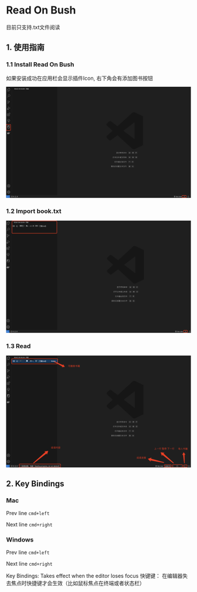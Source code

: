 # Read On Bush

目前只支持.txt文件阅读

## 1. 使用指南

### 1.1 Install Read On Bush

如果安装成功在应用栏会显示插件Icon, 右下角会有添加图书按钮

![Install](https://github.com/moyuderen/CDN/blob/main/moyuderen/read-on-bush/install.png?raw=true)

### 1.2 Import book.txt

![Import book](https://github.com/moyuderen/CDN/blob/main/moyuderen/read-on-bush/import-book.png?raw=true)

### 1.3 Read

![How to read](https://github.com/moyuderen/CDN/blob/main/moyuderen/read-on-bush/read.png?raw=true)

## 2. Key Bindings

### Mac

Prev line `cmd+left`

Next line `cmd+right`

### Windows

Prev line `cmd+left`

Next line `cmd+right`

Key Bindings: Takes effect when the editor loses focus
快键键： 在编辑器失去焦点时快捷键才会生效（比如鼠标焦点在终端或者状态栏）
